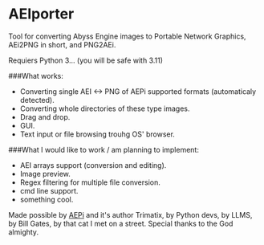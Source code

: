 # AEIporter
Tool for converting Abyss Engine images to Portable Network Graphics, AEi2PNG in short, and PNG2AEi.

Requiers Python 3... (you will be safe with 3.11)

###What works:
- Converting single AEI <-> PNG of AEPi supported formats (automaticaly detected).
- Converting whole directories of these type images.
- Drag and drop.
- GUI.
- Text input or file browsing trouhg OS' browser.

###What I would like to work / am planning to implement:
- AEI arrays support (conversion and editing).
- Image preview.
- Regex filtering for multiple file conversion.
- cmd line support.
- something cool.

Made possible by [AEPi](https://github.com/Trimatix/AEPi) and it's author Trimatix, by Python devs, by LLMS, by Bill Gates, by that cat I met on a street.
Special thanks to the God almighty.
